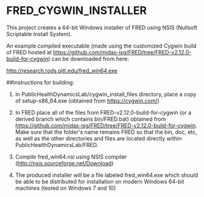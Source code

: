 # FRED_CYGWIN_INSTALLER
This project creates a 64-bit Windows installer of FRED using NSIS (Nullsoft Scriptable Install System).

An example compiled executable (made using the customized Cygwin build of FRED hosted at https://github.com/midas-isg/FRED/tree/FRED-v2.12.0-build-for-cygwin) can be downloaded from here:

http://research.rods.pitt.edu/fred_win64.exe


##Instructions for building:

1. In PublicHealthDynamicsLab/cygwin_install_files directory, place a copy of setup-x86_64.exe (obtained from https://cygwin.com/)

2. In FRED place all of the files from FRED-v2.12.0-build-for-cygwin (or a derived branch which contains bin/FRED.bat) obtained from https://github.com/midas-isg/FRED/tree/FRED-v2.12.0-build-for-cygwin. Make sure that the folder's name remains FRED so that the bin, doc, etc, as well as the other directories and files are located directly within PublicHealthDynamicsLab/FRED.

3. Compile fred_win64.nsi using NSIS compiler (http://nsis.sourceforge.net/Download)

4. The produced installer will be a file labeled fred_win64.exe which should be able to be distributed for installation on modern Windows 64-bit machines (tested on Windows 7 and 10)
